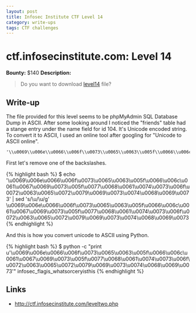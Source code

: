 ```yaml
---
layout: post
title: Infosec Institute CTF Level 14
category: write-ups
tags: CTF challenges
---
```


# ctf.infosecinstitute.com: Level 14
**Bounty:** $140
**Description:**

> Do you want to download [level14]({{site.url}}/assets/level14) file?

## Write-up

The file provided for this level seems to be phpMyAdmin SQL Database Dump in ASCII. After some looking around I noticed the "friends" table had a stange entry under the name field for id 104. It's Unicode encoded string. To convert it to ASCII, I used an online tool after googling for "Unicode to ASCII online".

	'\\u0069\\u006e\\u0066\\u006f\\u0073\\u0065\\u0063\\u005f\\u0066\\u006c\\u0061\\u0067\\u0069\\u0073\\u005f\\u0077\\u0068\\u0061\\u0074\\u0073\\u006f\\u0072\\u0063\\u0065\\u0072\\u0079\\u0069\\u0073\\u0074\\u0068\\u0069\\u0073'

First let's remove one of the backslashes.

{% highlight bash %}
$ echo '\\u0069\\u006e\\u0066\\u006f\\u0073\\u0065\\u0063\\u005f\\u0066\\u006c\\u0061\\u0067\\u0069\\u0073\\u005f\\u0077\\u0068\\u0061\\u0074\\u0073\\u006f\\u0072\\u0063\\u0065\\u0072\\u0079\\u0069\\u0073\\u0074\\u0068\\u0069\\u0073' | sed 's/\\u/\u/g'
\u0069\u006e\u0066\u006f\u0073\u0065\u0063\u005f\u0066\u006c\u0061\u0067\u0069\u0073\u005f\u0077\u0068\u0061\u0074\u0073\u006f\u0072\u0063\u0065\u0072\u0079\u0069\u0073\u0074\u0068\u0069\u0073
{% endhighlight %}

And this is how you convert unicode to ASCII using Python.

{% highlight bash %}
$ python -c "print u'\u0069\u006e\u0066\u006f\u0073\u0065\u0063\u005f\u0066\u006c\u0061\u0067\u0069\u0073\u005f\u0077\u0068\u0061\u0074\u0073\u006f\u0072\u0063\u0065\u0072\u0079\u0069\u0073\u0074\u0068\u0069\u0073'"
infosec_flagis_whatsorceryisthis
{% endhighlight %}

## Links

* <http://ctf.infosecinstitute.com/leveltwo.php>

